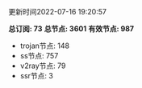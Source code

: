 更新时间2022-07-16 19:20:57

**总订阅: 73**
**总节点: 3601**
**有效节点: 987**
- trojan节点: 148
- ss节点: 757
- v2ray节点: 79
- ssr节点: 3

